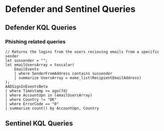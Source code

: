 <H1>Defender and Sentinel Queries</H1>

<H2>Defender KQL Queries</H2>


<H3>Phishing related queries</H3>

```kql
// Returns the logins from the users recieving emails from a specific sender
let sussender = "";
let emailUsersArray = toscalar(
    EmailEvents
    | where SenderFromAddress contains sussender
    | summarize UsersArray = make_list(RecipientEmailAddress)
);
AADSignInEventsBeta
| where Timestamp >= ago(7d)
| where AccountUpn in (emailUsersArray)
| where Country != "DK"
| where ErrorCode == "0"
| summarize count() by AccountUpn, Country
```

<H2>Sentinel KQL Queries</H2>
